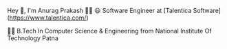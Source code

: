 Hey 👋, I'm Anurag Prakash 👨‍💻
😃 Software Engineer at [Talentica Software] (https://www.talentica.com/)

👨‍🎓 B.Tech In Computer Science & Engineering from National Institute Of Technology Patna
